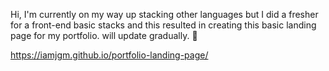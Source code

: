 Hi, I'm currently on my way up stacking other languages but
I did a fresher for a front-end basic stacks and this resulted in creating this basic landing page for my portfolio. will update gradually. 🫰



https://iamjgm.github.io/portfolio-landing-page/
